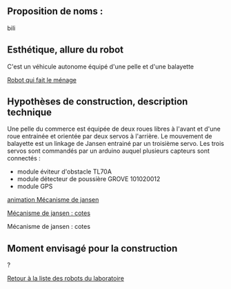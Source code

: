 
## Proposition de noms : 

bili

## Esthétique, allure du robot

C'est un véhicule autonome équipé d'une pelle et d'une balayette

[Robot qui fait le ménage](../../robot_menage_croquis.jpg)	


## Hypothèses de construction, description technique

Une pelle du commerce est équipée de deux roues libres à l'avant et d'une roue entrainée et orientée par deux servos à l'arrière. Le mouvement de balayette est un linkage de Jansen entrainé par un troisième servo.
Les trois servos sont commandés par un arduino auquel plusieurs capteurs sont connectés :

- module éviteur d'obstacle TL70A
- module détecteur de poussière GROVE 101020012
- module GPS

[animation Mécanisme de jansen](../../Strandbeest-Walking-Animation.gif)


[Mécanisme de jansen : cotes](../../Jansen_linkage_cotes.png)


Mécanisme de jansen : cotes



## Moment envisagé pour la construction

?

[Retour à la liste des robots du laboratoire](.)
